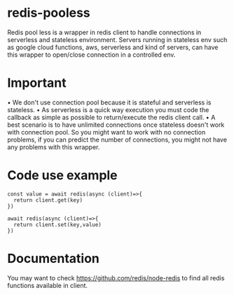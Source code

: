 # redis-pooless
Redis pool less is a wrapper in redis client to handle connections in serverless and stateless environment. Servers running in stateless env such as google cloud functions, aws, serverless and kind of servers, can have this wrapper to open/close connection in a controlled env. 

# Important
• We don't use connection pool because it is stateful and serverless is stateless.
• As serverless is a quick way execution you must code the callback as simple as possible to return/execute the redis client call.
• A best scenario is to have unlimited connections once stateless doesn't work with connection pool. So you might want to work with no connection problems, if you can predict the number of connections, you might not have any problems with this wrapper.

# Code use example
`````
const value = await redis(async (client)=>{
  return client.get(key)
})

await redis(async (client)=>{
  return client.set(key,value)
})

`````

# Documentation
You may want to check https://github.com/redis/node-redis to find all redis functions available in client.
